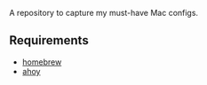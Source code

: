A repository to capture my must-have Mac configs.

## Requirements
  - [homebrew](https://brew.sh/)
  - [ahoy](https://github.com/ahoy-cli/ahoy)